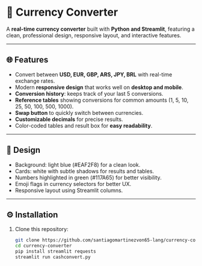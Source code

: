 # 💱 Currency Converter

A **real-time currency converter** built with **Python and Streamlit**, featuring a clean, professional design, responsive layout, and interactive features.

---

## 🌐 Features

- Convert between **USD, EUR, GBP, ARS, JPY, BRL** with real-time exchange rates.
- Modern **responsive design** that works well on **desktop and mobile**.
- **Conversion history**: keeps track of your last 5 conversions.
- **Reference tables** showing conversions for common amounts (1, 5, 10, 25, 50, 100, 500, 1000).
- **Swap button** to quickly switch between currencies.
- **Customizable decimals** for precise results.
- Color-coded tables and result box for **easy readability**.

---

## 🎨 Design

- Background: light blue (#EAF2F8) for a clean look.
- Cards: white with subtle shadows for results and tables.
- Numbers highlighted in green (#117A65) for better visibility.
- Emoji flags in currency selectors for better UX.
- Responsive layout using Streamlit columns.

---

## ⚙️ Installation

1. Clone this repository:
   ```bash
   git clone https://github.com/santiagomartinezvon65-lang/currency-converter.git
   cd currency-converter
   pip install streamlit requests
   streamlit run cashconvert.py
   ```
